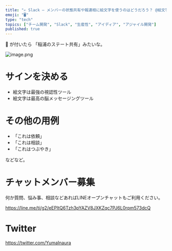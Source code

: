 ```yaml
---
title: "✍ Slack – メンバーの状態共有や報連相に絵文字を使うのはどうだろう？ @絵文字大好きエンジニア"
emoji: "🖥"
type: "tech"
topics: ["チーム開発", "Slack", "生産性", "アイディア", "アジャイル開発"]
published: true
---
```


🌾 が付いたら 「稲浦のステート共有」みたいな。

![image.png](https://qiita-image-store.s3.amazonaws.com/0/89618/3ef68a07-a525-44dc-3527-06641bfd496a.png)

# サインを決める

- 絵文字は最強の視認性ツール
- 絵文字は最高の脳メッセージングツール

# その他の用例

- 「これは依頼」
- 「これは相談」
- 「これはつぶやき」

などなど。









<!-- Update From Qiita API -->

# チャットメンバー募集


何か質問、悩み事、相談などあればLINEオープンチャットもご利用ください。

https://line.me/ti/g2/eEPltQ6Tzh3pYAZV8JXKZqc7PJ6L0rpm573dcQ





# Twitter


https://twitter.com/YumaInaura


<!-- Update From Qiita API -->


